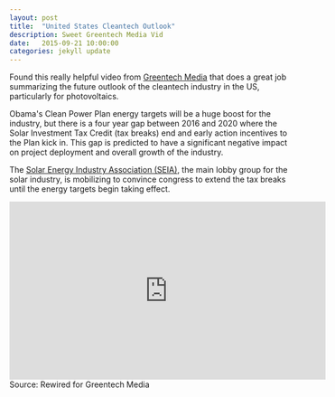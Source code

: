 ```yaml
---
layout: post
title:  "United States Cleantech Outlook"
description: Sweet Greentech Media Vid
date:   2015-09-21 10:00:00
categories: jekyll update
---
```


Found this really helpful video from [Greentech Media][GTM] that does a great job summarizing the future outlook of the cleantech industry in the US, particularly for photovoltaics. 

Obama's Clean Power Plan energy targets will be a huge boost for the industry, but there is a four year gap between 2016 and 2020 where the Solar Investment Tax Credit \(tax breaks) end and early action incentives to the Plan kick in. This gap is predicted to have a significant negative impact on project deployment and overall growth of the industry.

The [Solar Energy Industry Association \(SEIA)][seia], the main lobby group for the solar industry, is mobilizing to convince congress to extend the tax breaks until the energy targets begin taking effect. 

<iframe width="560" height="315" src="https://www.youtube.com/embed/kV6F7jqOP5w" frameborder="0" allowfullscreen></iframe>
Source: Rewired for Greentech Media

[GTM]: http://www.greentechmedia.com/articles/read/Video-Breakdown-What-Obamas-Climate-Rule-Really-Means-for-the-Cleantech-I?utm_source=Daily&utm_medium=Headline&utm_campaign=GTMDaily "Greentech Media article"
[seia]: http://www.seia.org "seia homepage"